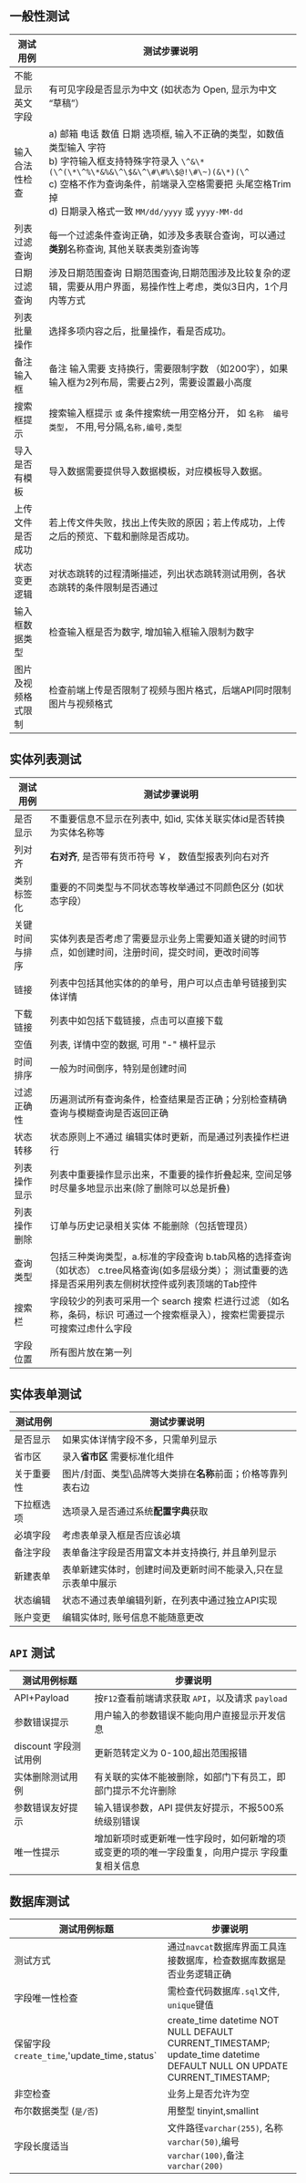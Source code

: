 ## 一般性测试 
| 测试用例     | 测试步骤说明                                                 |
| ---------------- | ------------------------------------------------------------ |
| 不能显示英文字段 | 有可见字段是否显示为中文 (如状态为 Open, 显示为中文  “草稿”） |
| 输入合法性检查   | a)  邮箱 电话 数值 日期 选项框, 输入不正确的类型，如数值类型输入 字符<br />b) 字符输入框支持特殊字符录入 `\^&\*(\^(\*\^%\*&%&\^\$&\^\#\#%\$@!\#\~)(&\*)(\^`<br />c)  空格不作为查询条件，前端录入空格需要把 头尾空格Trim 掉<br />d)  日期录入格式一致 `MM/dd/yyyy` 或  `yyyy-MM-dd` |
| 列表过滤查询     | 每一个过滤条件查询正确，如涉及多表联合查询，可以通过**类别**名称查询, 其他关联表类别查询等 |
| 日期过滤查询     | 涉及日期范围查询 日期范围查询,日期范围涉及比较复杂的逻辑，需要从用户界面，易操作性上考虑，类似3日内，1个月内等方式 |
| 列表批量操作     | 选择多项内容之后，批量操作，看是否成功。                     |
| 备注输入框       | 备注 输入需要 支持换行，需要限制字数 （如200字），如果输入框为2列布局，需要占2列，需要设置最小高度 |
| 搜索框提示       | 搜索输入框提示 `或` 条件搜索统一用空格分开， 如  `名称  编号  类型`， 不用,号分隔,`名称,编号,类型` |
| 导入是否有模板   | 导入数据需要提供导入数据模板，对应模板导入数据。             |
| 上传文件是否成功 | 若上传文件失败，找出上传失败的原因；若上传成功，上传之后的预览、下载和删除是否成功。 |
| 状态变更逻辑     | 对状态跳转的过程清晰描述，列出状态跳转测试用例，各状态跳转的条件限制是否通过 |
| 输入框数据类型   | 检查输入框是否为数字, 增加输入框输入限制为数字 |
| 图片及视频格式限制| 检查前端上传是否限制了视频与图片格式，后端API同时限制图片与视频格式|

## 实体列表测试
| 测试用例         | 测试步骤说明                                                 |
| --------------- | ------------------------------------------------------------ |
| 是否显示         | 不重要信息不显示在列表中, 如id, 实体关联实体id是否转换为实体名称等 |
| 列对齐           | **右对齐**, 是否带有货币符号 ￥， 数值型报表列向右对齐 |
| 类别标签化       | 重要的不同类型与不同状态等枚举通过不同颜色区分 (如状态字段） |
| 关键时间与排序   | 实体列表是否考虑了需要显示业务上需要知道关键的时间节点，如创建时间，注册时间，提交时间，更改时间等 |
| 链接            | 列表中包括其他实体的的单号，用户可以点击单号链接到实体详情 |
| 下载链接        | 列表中如包括下载链接，点击可以直接下载 |
| 空值            |  列表, 详情中空的数据, 可用 "-" 横杆显示 |
| 时间排序        |  一般为时间倒序，特别是创建时间  |
| 过滤正确性      | 历遍测试所有查询条件，检查结果是否正确；分别检查精确查询与模糊查询是否返回正确 |
| 状态转移        | 状态原则上不通过 编辑实体时更新，而是通过列表操作栏进行  |
| 列表操作显示    | 列表中重要操作显示出来，不重要的操作折叠起来, 空间足够时尽量多地显示出来(除了删除可以总是折叠) |
| 列表操作删除    | 订单与历史记录相关实体 不能删除（包括管理员） |
| 查询类型        | 包括三种类询类型，a.标准的字段查询  b.tab风格的选择查询（如状态） c.tree风格查询(如多层级分类）； 测试重要的选择是否采用列表左侧树状控件或列表顶端的Tab控件 |
| 搜索栏         | 字段较少的列表可采用一个 search 搜索 栏进行过滤 （如名称，条码，标识 可通过一个搜索框录入），搜索栏需要提示可搜索过虑什么字段 |
| 字段位置       | 所有图片放在第一列 |

## 实体表单测试
| 测试用例          | 测试步骤说明                                                 |
| ---------------- | ------------------------------------------------------------ |
| 是否显示          | 如果实体详情字段不多，只需单列显示 |
| 省市区            | 录入**省市区** 需要标准化组件 |
| 关于重要性        | 图片/封面、类型\品牌等大类排在**名称**前面；价格等靠列表右边 |
| 下拉框选项        | 选项录入是否通过系统**配置字典**获取 |
| 必填字段          | 考虑表单录入框是否应该必填  |
| 备注字段          | 表单备注字段是否用富文本并支持换行, 并且单列显示 |
| 新建表单          | 表单新建实体时，创建时间及更新时间不能录入,只在显示表单中展示 |
| 状态编辑          | 状态不通过表单编辑列新，在列表中通过独立API实现 |
| 账户变更          | 编辑实体时, 账号信息不能随意更改 |

## `API` 测试
| 测试用例标题                              | 步骤说明                                                     |
| ----------------------------------------- | ------------------------------------------------------------ |
| API+Payload                              | 按`F12`查看前端请求获取 `API`，以及请求 `payload` |
| 参数错误提示                              | 用户输入的参数错误不能向用户直接显示开发信息 |
| discount 字段测试用例                     | 更新范转定义为 0-100,超出范围报错  | 
| 实体删除测试用例                          | 有关联的实体不能被删除，如部门下有员工，即部门提示不允许删除 |
| 参数错误友好提示                          | 输入错误参数，API 提供友好提示，不报500系统级别错误          |
| 唯一性提示                                | 增加新项时或更新唯一性字段时，如何新增的项或变更的项的唯一字段重复，向用户提示 字段重复相关信息 |

## 数据库测试
| 测试用例标题          | 步骤说明                                                     |
| -------------------- | ------------------------------------------------------------ |
| 测试方式             | 通过`navcat`数据库界面工具连接数据库，检查数据库数据是否业务逻辑正确 |
| 字段唯一性检查        | 需检查代码数据库`.sql`文件, `unique`键值 |
| 保留字段`create_time`,'update_time`,`status` | create_time datetime NOT NULL DEFAULT CURRENT_TIMESTAMP; update_time datetime DEFAULT NULL ON UPDATE CURRENT_TIMESTAMP; | 
| 非空检查              | 业务上是否允许为空  |
| 布尔数据类型 (`是/否`) | 用整型 tinyint,smallint |
| 字段长度适当           | 文件路径`varchar(255)`, 名称`varchar(50)`,编号`varchar(100)`,备注`varchar(200)` |
